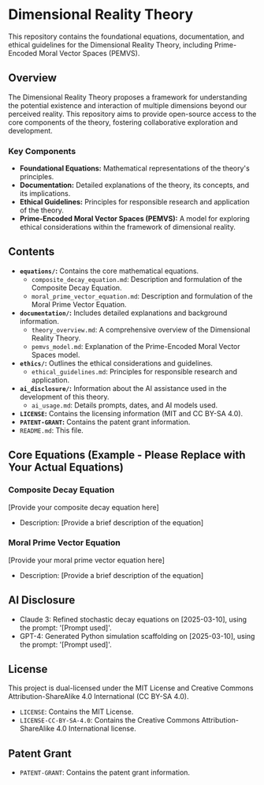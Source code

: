 # Dimensional Reality Theory

This repository contains the foundational equations, documentation, and ethical guidelines for the Dimensional Reality Theory, including Prime-Encoded Moral Vector Spaces (PEMVS).

## Overview

The Dimensional Reality Theory proposes a framework for understanding the potential existence and interaction of multiple dimensions beyond our perceived reality. This repository aims to provide open-source access to the core components of the theory, fostering collaborative exploration and development.

### Key Components

* **Foundational Equations:** Mathematical representations of the theory's principles.
* **Documentation:** Detailed explanations of the theory, its concepts, and its implications.
* **Ethical Guidelines:** Principles for responsible research and application of the theory.
* **Prime-Encoded Moral Vector Spaces (PEMVS):** A model for exploring ethical considerations within the framework of dimensional reality.

## Contents

* **`equations/`:** Contains the core mathematical equations.
    * `composite_decay_equation.md`: Description and formulation of the Composite Decay Equation.
    * `moral_prime_vector_equation.md`: Description and formulation of the Moral Prime Vector Equation.
* **`documentation/`:** Includes detailed explanations and background information.
    * `theory_overview.md`: A comprehensive overview of the Dimensional Reality Theory.
    * `pemvs_model.md`: Explanation of the Prime-Encoded Moral Vector Spaces model.
* **`ethics/`:** Outlines the ethical considerations and guidelines.
    * `ethical_guidelines.md`: Principles for responsible research and application.
* **`ai_disclosure/`:** Information about the AI assistance used in the development of this theory.
    * `ai_usage.md`: Details prompts, dates, and AI models used.
* **`LICENSE`:** Contains the licensing information (MIT and CC BY-SA 4.0).
* **`PATENT-GRANT`:** Contains the patent grant information.
* `README.md`: This file.

## Core Equations (Example - Please Replace with Your Actual Equations)

### Composite Decay Equation

\[Provide your composite decay equation here]

* Description: \[Provide a brief description of the equation]

### Moral Prime Vector Equation

\[Provide your moral prime vector equation here]

* Description: \[Provide a brief description of the equation]

## AI Disclosure

* Claude 3: Refined stochastic decay equations on \[2025-03-10], using the prompt: '\[Prompt used]'.
* GPT-4: Generated Python simulation scaffolding on \[2025-03-10], using the prompt: '\[Prompt used]'.

## License

This project is dual-licensed under the MIT License and Creative Commons Attribution-ShareAlike 4.0 International (CC BY-SA 4.0).

* `LICENSE`: Contains the MIT License.
* `LICENSE-CC-BY-SA-4.0`: Contains the Creative Commons Attribution-ShareAlike 4.0 International license.

## Patent Grant

* `PATENT-GRANT`: Contains the patent grant information.
